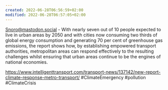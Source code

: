 ```yaml
---
created: 2022-06-28T06:56:59+02:00
modified: 2022-06-28T06:57:05+02:00
---
```


Snoro@mastodon.social - With nearly seven out of 10 people expected to live in urban areas by 2050 and with cities now consuming two thirds of global energy consumption and generating 70 per cent of greenhouse gas emissions, the report shows how, by establishing empowered transport authorities, metropolitan areas can respond effectively to the resulting challenges whilst ensuring that urban areas continue to be the engines of national economies.

https://www.intelligenttransport.com/transport-news/137142/new-report-climate-response-metro-transport/ #ClimateEmergency #pollution #ClimateCrisis
